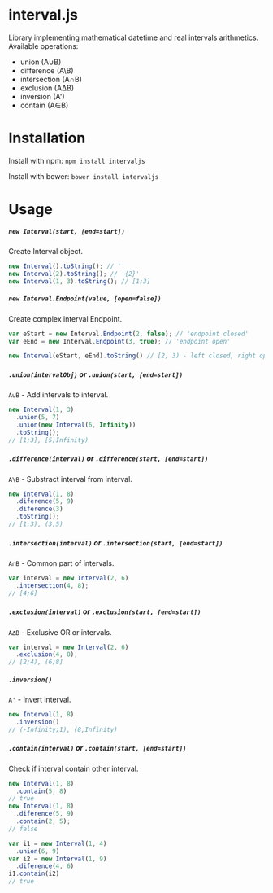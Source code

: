 # interval.js

Library implementing mathematical datetime and real intervals arithmetics.
Available operations:

- union (A∪B)
- difference (A\B)
- intersection (A∩B)
- exclusion (A∆B)
- inversion (A')
- contain (A∈B)


# Installation

Install with npm:
`npm install intervaljs`

Install with bower:
`bower install intervaljs`


# Usage

##### `new Interval(start, [end=start])`
Create Interval object.
```js
new Interval().toString(); // ''
new Interval(2).toString(); // '{2}'
new Interval(1, 3).toString(); // [1;3]
```

##### `new Interval.Endpoint(value, [open=false])`
Create complex interval Endpoint.
```js
var eStart = new Interval.Endpoint(2, false); // 'endpoint closed'
var eEnd = new Interval.Endpoint(3, true); // 'endpoint open'

new Interval(eStart, eEnd).toString() // [2, 3) - left closed, right open
```


##### `.union(intervalObj)` or `.union(start, [end=start])`
`A∪B` - Add intervals to interval.

```js
new Interval(1, 3)
  .union(5, 7)
  .union(new Interval(6, Infinity))
  .toString();
// [1;3], [5;Infinity)
```

##### `.difference(interval)` or `.difference(start, [end=start])`
`A\B` - Substract interval from interval.

```js
new Interval(1, 8)
  .diference(5, 9)
  .diference(3)
  .toString();
// [1;3), (3,5)
```

##### `.intersection(interval)` or `.intersection(start, [end=start])`
`A∩B` - Common part of intervals.

```js
var interval = new Interval(2, 6)
  .intersection(4, 8);
// [4;6]
```

##### `.exclusion(interval)` or `.exclusion(start, [end=start])`
`A∆B` - Exclusive OR or intervals.

```js
var interval = new Interval(2, 6)
  .exclusion(4, 8);
// [2;4), (6;8]
```

##### `.inversion()`
`A'` - Invert interval.

```js
new Interval(1, 8)
  .inversion()
// (-Infinity;1), (8,Infinity)
```

##### `.contain(interval)` or `.contain(start, [end=start])`
Check if interval contain other interval.

```js
new Interval(1, 8)
  .contain(5, 8)
// true
new Interval(1, 8)
  .diference(5, 9)
  .contain(2, 5);
// false

var i1 = new Interval(1, 4)
  .union(6, 9)
var i2 = new Interval(1, 9)
  .diference(4, 6)
i1.contain(i2)
// true
```



